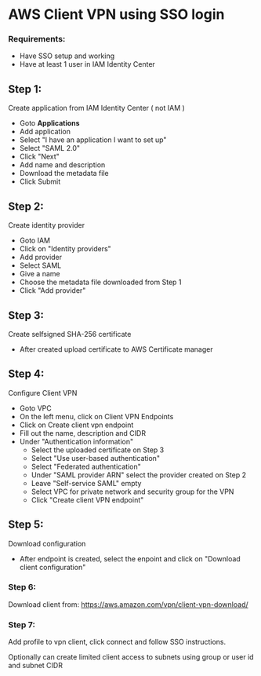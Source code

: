 # AWS Client VPN using SSO login
### Requirements:
* Have SSO setup and working
* Have at least 1 user in IAM Identity Center

## Step 1:
Create application from IAM Identity Center ( not IAM )
* Goto **Applications**
* Add application
* Select "I have an application I want to set up"
* Select "SAML 2.0"
* Click "Next"
* Add name and description
* Download the metadata file
* Click Submit

## Step 2:
Create identity provider
* Goto IAM
* Click on "Identity providers"
* Add provider
* Select SAML
* Give a name
* Choose the metadata file downloaded from Step 1
* Click "Add provider"

## Step 3: 
Create selfsigned SHA-256 certificate 
* After created upload certificate to AWS Certificate manager

## Step 4:
Configure Client VPN
* Goto VPC
* On the left menu, click on Client VPN Endpoints
* Click on Create client vpn endpoint
* Fill out the name, description and CIDR
* Under "Authentication information"
  * Select the uploaded certificate on Step 3
  * Select "Use user-based authentication"
  * Select "Federated authentication"
  * Under "SAML provider ARN" select the provider created on Step 2 
  * Leave "Self-service SAML" empty
  * Select VPC for private network and security group for the VPN
  * Click "Create client VPN endpoint"

## Step 5:
Download configuration
* After endpoint is created, select the enpoint and click on "Download client configuration"

### Step 6:
Download client from: https://aws.amazon.com/vpn/client-vpn-download/

### Step 7:
Add profile to vpn client, click connect and follow SSO instructions.

Optionally can create limited client access to subnets using group or user id and subnet CIDR
